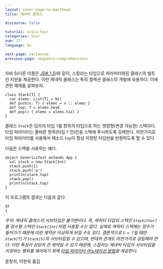 ```yaml
---
layout: inner-page-no-masthead
title: 제네릭 클래스

discourse: false

tutorial: scala-tour
categories: tour
num: 17
language: ko

next-page: variances
previous-page: sequence-comprehensions
---
```


자바 5(다른 이름은 [JDK 1.5](http://java.sun.com/j2se/1.5/))와 같이, 스칼라는 타입으로 파라미터화된 클래스의 빌트인 지원을 제공한다. 이런 제네릭 클래스는 특히 컬렉션 클래스의 개발에 유용하다. 이에 관한 예제를 살펴보자.

    class Stack[T] {
      var elems: List[T] = Nil
      def push(x: T) { elems = x :: elems }
      def top: T = elems.head
      def pop() { elems = elems.tail }
    }

클래스 `Stack`은 임의의 타입 `T`를 항목의 타입으로 하는 명령형(변경 가능한) 스택이다. 타입 파라미터는 올바른 항목(타입 `T` 인)만을 스택에 푸시하도록 강제한다. 마찬가지로 타입 파라미터를 사용해서 메소드 `top`이 항상 지정된 타입만을 반환하도록 할 수 있다.

다음은 스택을 사용하는 예다.

    object GenericsTest extends App {
      val stack = new Stack[Int]
      stack.push(1)
      stack.push('a')
      println(stack.top)
      stack.pop()
      println(stack.top)
    }

이 프로그램의 결과는 다음과 같다.

    97
    1

_주의: 제네릭 클래스의 서브타입은 *불가변*이다. 즉, 캐릭터 타입의 스택인 `Stack[Char]`를 정수형 스택인 `Stack[Int]`처럼 사용할 수는 없다. 실제로 캐릭터 스택에는 정수가 들어가기 때문에 이런 제약은 이상하게 보일 수도 있다. 결론적으로 `S = T`일 때만 `Stack[T]`가 `Stack[S]`의 서브타입일 수 있으며, 반대의 관계도 마찬가지로 성립해야 한다. 이런 특징이 상당히 큰 제약일 수 있기 때문에, 스칼라는 제네릭 타입의 서브타입을 지정하는 행위를 제어하기 위해 [타입 파라미터 어노테이션 방법](variances.html)을 제공한다._

윤창석, 이한욱 옮김